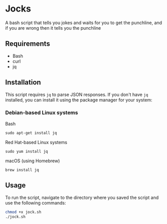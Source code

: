 # Jocks
A bash script that tells you jokes and waits for you to get the punchline, and if you are wrong then it tells you the punchline
## Requirements

- Bash
- curl
- jq

## Installation

This script requires `jq` to parse JSON responses. If you don't have `jq` installed, you can install it using the package manager for your system:

### Debian-based Linux systems

Bash
```
sudo apt-get install jq
```
Red Hat-based Linux systems

```
sudo yum install jq
```
macOS (using Homebrew)
```
brew install jq
```

## Usage

To run the script, navigate to the directory where you saved the script and use the following commands:

```bash
chmod +x jock.sh
./jock.sh
